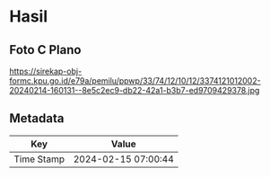 # Hasil

## Foto C Plano

https://sirekap-obj-formc.kpu.go.id/e79a/pemilu/ppwp/33/74/12/10/12/3374121012002-20240214-160131--8e5c2ec9-db22-42a1-b3b7-ed9709429378.jpg


## Metadata

| Key        | Value               |
| ---------- | ------------------- |
| Time Stamp | 2024-02-15 07:00:44 |



